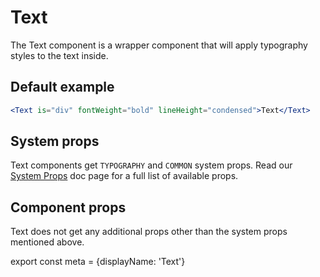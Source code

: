 # Text

The Text component is a wrapper component that will apply typography styles to the text inside.

## Default example
```.jsx
<Text is="div" fontWeight="bold" lineHeight="condensed">Text</Text>
```

## System props

Text components get `TYPOGRAPHY` and `COMMON` system props. Read our [System Props](/system-props) doc page for a full list of available props.

## Component props

Text does not get any additional props other than the system props mentioned above.

export const meta = {displayName: 'Text'}

